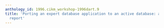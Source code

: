 ```yaml
---
anthology_id: 1996.cikm_workshop-1996dart.9
title: 'Porting an expert database application to an active database: an experience
  report'
---
```

